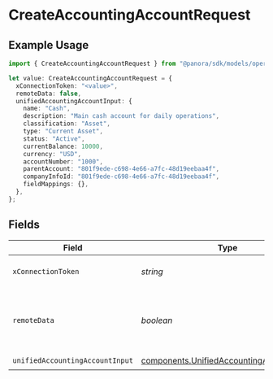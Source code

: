 # CreateAccountingAccountRequest

## Example Usage

```typescript
import { CreateAccountingAccountRequest } from "@panora/sdk/models/operations";

let value: CreateAccountingAccountRequest = {
  xConnectionToken: "<value>",
  remoteData: false,
  unifiedAccountingAccountInput: {
    name: "Cash",
    description: "Main cash account for daily operations",
    classification: "Asset",
    type: "Current Asset",
    status: "Active",
    currentBalance: 10000,
    currency: "USD",
    accountNumber: "1000",
    parentAccount: "801f9ede-c698-4e66-a7fc-48d19eebaa4f",
    companyInfoId: "801f9ede-c698-4e66-a7fc-48d19eebaa4f",
    fieldMappings: {},
  },
};
```

## Fields

| Field                                                                                                | Type                                                                                                 | Required                                                                                             | Description                                                                                          | Example                                                                                              |
| ---------------------------------------------------------------------------------------------------- | ---------------------------------------------------------------------------------------------------- | ---------------------------------------------------------------------------------------------------- | ---------------------------------------------------------------------------------------------------- | ---------------------------------------------------------------------------------------------------- |
| `xConnectionToken`                                                                                   | *string*                                                                                             | :heavy_check_mark:                                                                                   | The connection token                                                                                 |                                                                                                      |
| `remoteData`                                                                                         | *boolean*                                                                                            | :heavy_minus_sign:                                                                                   | Set to true to include data from the original Accounting software.                                   | false                                                                                                |
| `unifiedAccountingAccountInput`                                                                      | [components.UnifiedAccountingAccountInput](../../models/components/unifiedaccountingaccountinput.md) | :heavy_check_mark:                                                                                   | N/A                                                                                                  |                                                                                                      |